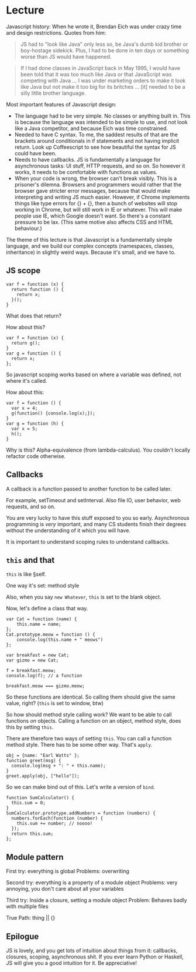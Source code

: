 # Lecture

Javascript history: When he wrote it, Brendan Eich was under crazy time and design restrictions. Quotes from him:

> JS had to "look like Java" only less so, be Java's dumb kid brother or boy-hostage sidekick. Plus, I had to be done in ten days or something worse than JS would have happened.


> If I had done classes in JavaScript back in May 1995, I would have been told that it was too much like Java or that JavaScript was competing with Java … I was under marketing orders to make it look like Java but not make it too big for its britches … [it] needed to be a silly little brother language.

Most important features of Javascript design:
- The language had to be very simple. No classes or anything built in. This is because the language was intended to be simple to use, and not look like a Java competitor, and because Eich was time constrained.
- Needed to have C syntax. To me, the saddest results of that are the brackets around conditionals in if statements and not having implicit return. Look up Coffeescript to see how beautiful the syntax for JS could have been.
- Needs to have callbacks. JS is fundamentally a language for asynchronous tasks: UI stuff, HTTP requests, and so on. So however it works, it needs to be comfortable with functions as values.
- When your code is wrong, the browser can't break visibly. This is a prisoner's dilemna. Browsers and programmers would rather that the browser gave stricter error messages, because that would make interpreting and writing JS much easier. However, if Chrome implements things like type errors for {} + {}, then a bunch of websites will stop working in Chrome, but will still work in IE or whatever. This will make people use IE, which Google doesn't want. So there's a constant pressure to be lax. (This same motive also affects CSS and HTML behaviour.)

The theme of this lecture is that Javascript is a fundamentally simple language, and we build our complex concepts (namespaces, classes, inheritance) in slightly weird ways. Because it's small, and we have to.

## JS scope

	var f = function (x) {
	  return function () {
	    return x;
	  }();
	}

What does that return?

How about this?

	var f = function (x) {
	  return g();
	}
	var g = function () {
	  return x;
	};

So javascript scoping works based on where a variable was defined, not where it's called.

How about this:

	var f = function () {
	  var x = 4;
	  g(function() {console.log(x);});
	}
	var g = function (h) {
	  var x = 5;
	  h();
	}

Why is this? Alpha-equivalence (from lambda-calculus). You couldn't locally refactor code otherwise.

## Callbacks
A callback is a function passed to another function to be called later.

For example, setTimeout and setInterval. Also file IO, user behavior, web requests, and so on.

You are very lucky to have this stuff exposed to you so early. Asynchronous programming is *very* important, and many CS students finish their degrees without the understanding of it which you will have.

It is important to understand scoping rules to understand callbacks.

## `this` and that

`this` is like §self.

One way it's set: method style

Also, when you say `new Whatever`, `this` is set to the blank object.

Now, let's define a class that way.

	var Cat = function (name) {
		this.name = name;
	};
	Cat.prototype.meow = function () {
		console.log(this.name + " meows")
	};
	
	var breakfast = new Cat;
	var gizmo = new Cat;
	
	f = breakfast.meow;
	console.log(f); // a function
	
	breakfast.meow === gizmo.meow;

So these functions are identical. So calling them should give the same value, right? (`this` is set to window, btw)

So how should method style calling work? We want to be able to call functions *on* objects. Calling a function on an object, method style, does this by setting `this`.

There are therefore two ways of setting `this`. You can call a function method style. There has to be some other way. That's `apply`.

	obj = {name: "Earl Watts" };
	function greet(msg) {
	  console.log(msg + ": " + this.name);
	}
	greet.apply(obj, ["hello"]);

So we can make bind out of this. Let's write a version of `bind`.

	function SumCalculator() {
	  this.sum = 0;
	}
	SumCalculator.prototype.addNumbers = function (numbers) {
	  numbers.forEach(function (number) {
	    this.sum += number; // noooo!
	  });
	  return this.sum;
	};

## Module pattern

First try: everything is global
Problems: overwriting

Second try: everything is a property of a module object
Problems: very annoying, you don't care about all your variables

Third try: Inside a closure, setting a module object
Problem: Behaves badly with multiple files

True Path: thing || {}

## Epilogue

JS is lovely, and you get lots of intuition about things from it: callbacks, closures, scoping, asynchronous shit. If you ever learn Python or Haskell, JS will give you a good intuition for it. Be appreciative!